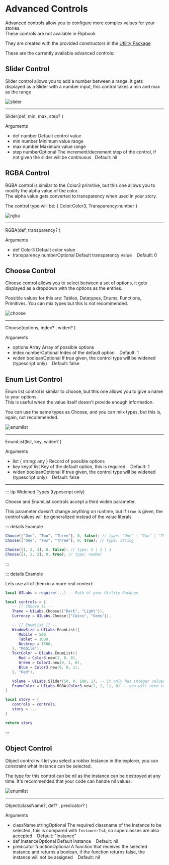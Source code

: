 # Advanced Controls

Advanced controls allow you to configure more complex values for your stories. <br/>
<span class="tiphelp">These controls are not available in Flipbook</span>

They are created with the provided constructors in the [Utility Package](/docs/installation#utilities-package)

These are the currently available advanced controls:

## Slider Control

Slider control allows you to add a number between a range, it gets displayed as a Slider with a number input, this control takes a min and max as the range

<img class="image-label" src="/docs/controls/advanced/slider.png" alt="slider" />

---

<span class="type-declaration"><span class="type-function-name">Slider</span>(<span class="type-name">def</span>,
<span class="type-name">min</span>,
<span class="type-name">max</span>,
<span class="type-name-opt">step</span>? )</span>

<span class="item-description">Arguments</span>

-   <span class="argument-name"> def </span><span class="type-highlight">number</span>
    <span class="arguments-body"> Default control value </span>
-   <span class="argument-name"> min </span><span class="type-highlight">number</span>
    <span class="arguments-body"> Minimum value range </span>
-   <span class="argument-name"> max </span><span class="type-highlight">number</span>
    <span class="arguments-body"> Maximum value range </span>
-   <span class="argument-name"> step </span><span class="type-highlight">number</span><span class="props-table-optional">Optional</span>
    <span class="arguments-body"> The increment/decrement step of the control, if not given
    <span class="nowrap">the slider will be continuous<span class="tiphelp">&nbsp;&nbsp; Default: nil</span></span></span>

## RGBA Control

RGBA control is similar to the Color3 primitive, but this one allows you to modify the alpha value of the color.<br/>
The alpha value gets converted to transparency when used in your story.

The control type will be: <span class="type-declaration"> {
<span class="type-name">Color:</span><span class="type-highlight">Color3</span>,
<span class="type-name">Transparency:</span><span class="type-highlight">number</span>
}</span>

<img class="image-label" src="/docs/controls/advanced/rgba.png" alt="rgba" />

---

<span class="type-declaration"><span class="type-function-name">RGBA</span>(<span class="type-name">def</span>,
<span class="type-name-opt">transparency</span>? )</span>

<span class="item-description">Arguments</span>

-   <span class="argument-name"> def </span><span class="type-highlight">Color3</span>
    <span class="arguments-body"> Default color value </span>
-   <span class="argument-name"> transparency </span><span class="type-highlight">number</span><span class="props-table-optional">Optional</span>
    <span class="arguments-body"> Default transparency value </span> <span class="tiphelp">&nbsp;&nbsp; Default: 0</span>

## Choose Control

Choose control allows you to select between a set of options, it gets displayed as a dropdown with the options as the entries.

Possible values for this are: <span class="item-description">Tables, Datatypes, Enums, Functions, Primitives</span>. You can mix types but this is not recommended.

<img class="image-label" src="/docs/controls/advanced/choose.png" alt="choose" />

---

<span class="type-declaration"><span class="type-function-name">Choose</span>(<span class="type-name">options</span>,
<span class="type-name-opt">index</span>? ,
<span class="type-name-opt">widen</span>? )</span>

<span class="item-description">Arguments</span>

-   <span class="argument-name"> options </span><span class="type-highlight">Array</span>
    <span class="arguments-body"> Array of possible options </span>
-   <span class="argument-name"> index </span><span class="type-highlight">number</span><span class="props-table-optional">Optional</span>
    <span class="arguments-body"> Index of the default option </span> <span class="tiphelp">&nbsp;&nbsp; Default: 1</span>
-   <span class="argument-name"> widen </span><span class="type-highlight">boolean</span><span class="props-table-optional">Optional</span>
    <span class="arguments-body"> If true given, the control type will be widened (typescript only) </span> <span class="tiphelp">&nbsp;&nbsp; Default: false</span>

## Enum List Control

Enum list control is similar to choose, but this one allows you to give a name to your options.<br/>
This is useful when the value itself doesn't provide enough information.

You can use the same types as Choose, and you can miix types, but this is, again, not recommended.

<img class="image-label" src="/docs/controls/advanced/enumlist.png" alt="enumlist" />

---

<span class="type-declaration"><span class="type-function-name">EnumList</span>(<span class="type-name">list</span>,
<span class="type-name">key</span>,
<span class="type-name-opt">widen</span>? )</span>

<span class="item-description">Arguments</span>

-   <span class="argument-name"> list </span><span class="type-highlight">{ string: any }</span>
    <span class="arguments-body"> Record of possible options </span>
-   <span class="argument-name"> key </span><span class="type-highlight">keyof list</span>
    <span class="arguments-body"> Key of the default option, this is required </span> <span class="tiphelp">&nbsp;&nbsp; Default: 1</span>
-   <span class="argument-name"> widen </span><span class="type-highlight">boolean</span><span class="props-table-optional">Optional</span>
    <span class="arguments-body"> If true given, the control type will be widened (typescript only) </span> <span class="tiphelp">&nbsp;&nbsp; Default: false</span>

---

::: tip Widened Types <spasn class="tiphelp">(typescript only)</spasn>

Choose and EnumList controls accept a third <span class="item-description">widen</span> parameter.

This parameter doesn't change anything on runtime, but if `true` is given, the control values will be generalized instead of the value literals

::: details Example

```ts
Choose(["One", "Two", "Three"], 0, false); // type: "One" | "Two" | "Three"
Choose(["One", "Two", "Three"], 0, true); // type: string

Choose([1, 2, 3], 0, false); // type: 1 | 2 | 3
Choose([1, 2, 3], 0, true); // type: number
```

:::

::: details Example

Lets use all of them in a more real context:

```lua [Luau]
local UILabs = require(...) -- Path of your Utility Package

local controls = {
   -- [[ Choose ]] --
   Theme = UILabs.Choose({"Dark", "Light"}),
   Currency = UILabs.Choose({"Coins", "Gems"}),

   -- [[ EnumList ]] --
   WindowSize = UILabs.EnumList({
      Mobile = 500,
      Tablet = 1000,
      Desktop = 1500,
   }, "Mobile"),
   TextColor = UILabs.EnumList({
      Red = Color3.new(1, 0, 0),
      Green = Color3.new(0, 1, 0),
      Blue = Color3.new(0, 0, 1),
   }, "Red"),

   Volume = UILabs.Slider(50, 0, 100, 1), -- it only has integer values
   FrameColor = UILabs.RGBA(Color3.new(1, 1, 1), 0) -- you will need to set BackgroundTransparency too
}

local story = {
   controls = controls,
   story = ...
}

return story
```

:::


## Object Control

Object control will let you select a roblox Instance in the explorer, you can constraint what instance can be selected.

The type for this control can be nil as the instance can be destroyed at any time. It's recommended that your code can handle nil values.


<img class="image-label" src="/docs/controls/advanced/enumlist.png" alt="enumlist" />

---


<span class="type-declaration"><span class="type-function-name">Object</span>(<span class="type-name-opt">className</span>?,
<span class="type-name-opt">def</span>? ,
<span class="type-name-opt">predicator</span>? )</span>

<span class="item-description">Arguments</span>

-   <span class="argument-name"> className </span><span class="type-highlight">string</span><span class="props-table-optional">Optional</span>
    <span class="arguments-body"> The required classname of the Instance to be selected, this is compared with `Instance:IsA`, so superclasses are also accepted </span> <span class="tiphelp">&nbsp;&nbsp; Default: "Instance"</span>
-   <span class="argument-name"> def </span><span class="type-highlight">Instance</span><span class="props-table-optional">Optional</span>
    <span class="arguments-body"> Default instance </span> <span class="tiphelp">&nbsp;&nbsp; Default: nil</span>
-   <span class="argument-name"> predicator </span><span class="type-highlight">function</span><span class="props-table-optional">Optional</span>
    <span class="arguments-body"> A function that receives the selected instance and returns a boolean, if the function returns false, the instance will not be assigned </span> <span class="tiphelp">&nbsp;&nbsp; Default: nil</span>